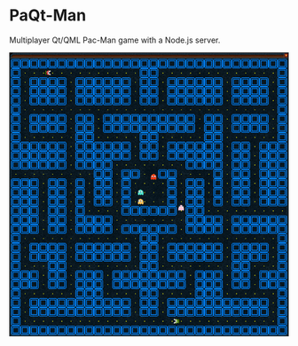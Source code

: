 # PaQt-Man
Multiplayer Qt/QML Pac-Man game with a Node.js server.

![Screenshot](images/PaQt-Man.png)
